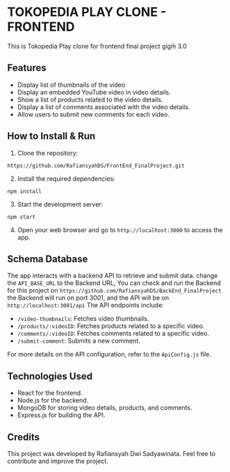 # TOKOPEDIA PLAY CLONE - FRONTEND

This is Tokopedia Play clone for frontend final project gigih 3.0

## Features

- Display list of thumbnails of the video
- Display an embedded YouTube video in video details.
- Show a list of products related to the video details.
- Display a list of comments associated with the video details.
- Allow users to submit new comments for each video.

## How to Install & Run

1. Clone the repository:
```
https://github.com/RafiansyahDS/FrontEnd_FinalProject.git
```

2. Install the required dependencies:
```
npm install
```

3. Start the development server:
```
npm start
```

4. Open your web browser and go to `http://localhost:3000` to access the app.

## Schema Database

The app interacts with a backend API to retrieve and submit data. 
change the `API_BASE_URL` to the Backend URL, You can check and run the Backend for this project on 
`https://github.com/RafiansyahDS/BackEnd_FinalProject`
the Backend will run on port 3001, and the API will be on `http://localhost:3001/api`
The API endpoints include:

- `/video-thumbnails`: Fetches video thumbnails.
- `/products/:videoID`: Fetches products related to a specific video.
- `/comments/:videoID`: Fetches comments related to a specific video.
- `/submit-comment`: Submits a new comment.

For more details on the API configuration, refer to the `ApiConfig.js` file.

## Technologies Used

- React for the frontend.
- Node.js for the backend.
- MongoDB for storing video details, products, and comments.
- Express.js for building the API.

## Credits

This project was developed by Rafiansyah Dwi Sadyawinata. Feel free to contribute and improve the project.

